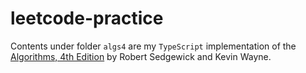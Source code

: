 # leetcode-practice

Contents under folder `algs4` are my `TypeScript` implementation of the [Algorithms, 4th Edition]("https://algs4.cs.princeton.edu") by Robert Sedgewick and Kevin Wayne.
